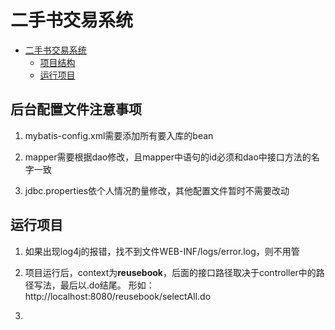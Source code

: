 # 二手书交易系统
<!-- toc -->

- [二手书交易系统](#二手书交易系统)
	- [项目结构](#项目结构)
	- [运行项目](#运行项目)

<!-- tocstop -->
## 后台配置文件注意事项

1. mybatis-config.xml需要添加所有要入库的bean

2. mapper需要根据dao修改，且mapper中语句的id必须和dao中接口方法的名字一致

3. jdbc.properties依个人情况酌量修改，其他配置文件暂时不需要改动

## 运行项目

1. 如果出现log4j的报错，找不到文件WEB-INF/logs/error.log，则不用管

2. 项目运行后，context为**reusebook**，后面的接口路径取决于controller中的路径写法，最后以.do结尾。
形如：http://localhost:8080/reusebook/selectAll.do

3. 